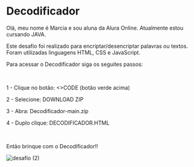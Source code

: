 # Decodificador

<p>Olá, meu nome é Marcia e sou aluna da Alura Online. Atualmente estou cursando JAVA.<p> 
  <p>Este desafio foi realizado para encriptar/desencriptar palavras ou textos. Foram utilizadas linguagens HTML, CSS e JavaScript.<p>
    <p>Para acessar o Decodificador siga os seguites passos:<p><br>
      <p>1 - Clique no botão: <>CODE (botão verde acima)<p>
      <p>2 - Selecione: DOWNLOAD ZIP<p>
      <p>3 - Abra: Decodificador-main.zip<p>
      <p>4 - Duplo clique: DECODIFICADOR.HTML<p><br>
     <p>Então brinque com o Decodificador!!<p>
        
      
     
![desafio (2)](https://github.com/MarciaTI/Decodificador/assets/135127319/b7f3d249-6d2b-45dd-b513-e244c903f620)

